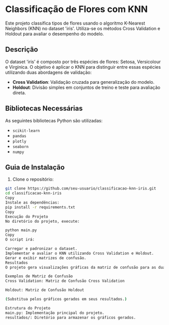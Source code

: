 # Classificação de Flores com KNN

Este projeto classifica tipos de flores usando o algoritmo K-Nearest Neighbors (KNN) no dataset 'iris'. Utiliza-se os métodos Cross Validation e Holdout para avaliar o desempenho do modelo.

## Descrição

O dataset 'iris' é composto por três espécies de flores: Setosa, Versicolour e Virginica. O objetivo é aplicar o KNN para distinguir entre essas espécies utilizando duas abordagens de validação:

- **Cross Validation**: Validação cruzada para generalização do modelo.
- **Holdout**: Divisão simples em conjuntos de treino e teste para avaliação direta.

## Bibliotecas Necessárias

As seguintes bibliotecas Python são utilizadas:

- `scikit-learn`
- `pandas`
- `plotly`
- `seaborn`
- `numpy`

## Guia de Instalação

1. Clone o repositório:
  ```bash
  git clone https://github.com/seu-usuario/classificacao-knn-iris.git
  cd classificacao-knn-iris
Copy
Instale as dependências:
pip install -r requirements.txt
Copy
Execução do Projeto
No diretório do projeto, execute:

python main.py
Copy
O script irá:

Carregar e padronizar o dataset.
Implementar e avaliar o KNN utilizando Cross Validation e Holdout.
Gerar e exibir matrizes de confusão.
Resultados
O projeto gera visualizações gráficas da matriz de confusão para as duas abordagens:

Exemplos de Matriz de Confusão
Cross Validation: Matriz de Confusão Cross Validation

Holdout: Matriz de Confusão Holdout

(Substitua pelos gráficos gerados em seus resultados.)

Estrutura do Projeto
main.py: Implementação principal do projeto.
resultados/: Diretório para armazenar os gráficos gerados.
